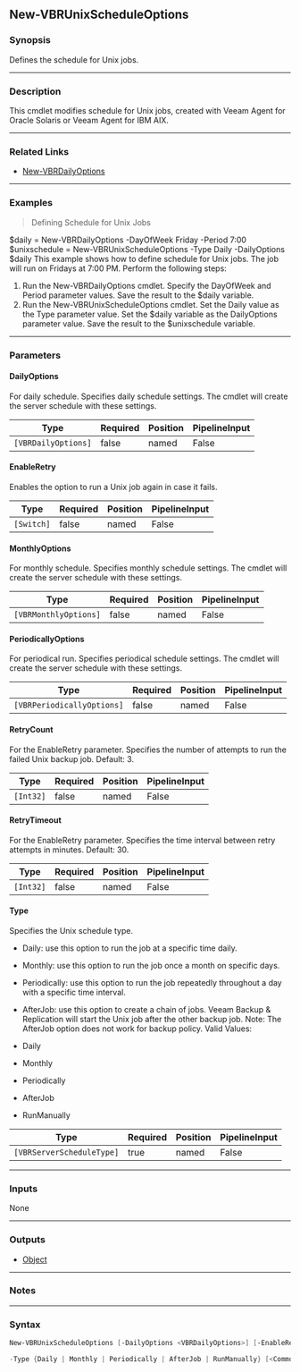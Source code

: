 New-VBRUnixScheduleOptions
--------------------------

### Synopsis
Defines the schedule for Unix jobs.

---

### Description

This cmdlet modifies schedule for Unix jobs, created with Veeam Agent for Oracle Solaris or Veeam Agent for IBM AIX.

---

### Related Links
* [New-VBRDailyOptions](New-VBRDailyOptions)

---

### Examples
> Defining Schedule for Unix Jobs

$daily = New-VBRDailyOptions -DayOfWeek Friday -Period 7:00
$unixschedule = New-VBRUnixScheduleOptions -Type Daily -DailyOptions $daily
This example shows how to define schedule for Unix jobs. The job will run on Fridays at 7:00 PM.
Perform the following steps:
1. Run the New-VBRDailyOptions cmdlet. Specify the DayOfWeek and Period parameter values. Save the result to the $daily variable.
2. Run the New-VBRUnixScheduleOptions cmdlet. Set the Daily value as the Type parameter value. Set the $daily variable as the DailyOptions parameter value. Save the result to the $unixschedule variable.

---

### Parameters
#### **DailyOptions**
For daily schedule.
Specifies daily schedule settings. The cmdlet will create the server schedule with these settings.

|Type               |Required|Position|PipelineInput|
|-------------------|--------|--------|-------------|
|`[VBRDailyOptions]`|false   |named   |False        |

#### **EnableRetry**
Enables the option to run a Unix job again in case it fails.

|Type      |Required|Position|PipelineInput|
|----------|--------|--------|-------------|
|`[Switch]`|false   |named   |False        |

#### **MonthlyOptions**
For monthly schedule.
Specifies monthly schedule settings. The cmdlet will create the server schedule with these settings.

|Type                 |Required|Position|PipelineInput|
|---------------------|--------|--------|-------------|
|`[VBRMonthlyOptions]`|false   |named   |False        |

#### **PeriodicallyOptions**
For periodical run.
Specifies periodical schedule settings. The cmdlet will create the server schedule with these settings.

|Type                      |Required|Position|PipelineInput|
|--------------------------|--------|--------|-------------|
|`[VBRPeriodicallyOptions]`|false   |named   |False        |

#### **RetryCount**
For the EnableRetry parameter.
Specifies the number of attempts to run the failed Unix backup job.
Default: 3.

|Type     |Required|Position|PipelineInput|
|---------|--------|--------|-------------|
|`[Int32]`|false   |named   |False        |

#### **RetryTimeout**
For the EnableRetry parameter.
Specifies the time interval between retry attempts in minutes.
Default: 30.

|Type     |Required|Position|PipelineInput|
|---------|--------|--------|-------------|
|`[Int32]`|false   |named   |False        |

#### **Type**
Specifies the Unix schedule type.
* Daily: use this option to run the job at a specific time daily.
* Monthly: use this option to run the job once a month on specific days.
* Periodically: use this option to run the job repeatedly throughout a day with a specific time interval.
* AfterJob: use this option to create a chain of jobs. Veeam Backup & Replication will start the Unix job after the other backup job.
Note: The AfterJob option does not work for backup policy.
Valid Values:

* Daily
* Monthly
* Periodically
* AfterJob
* RunManually

|Type                     |Required|Position|PipelineInput|
|-------------------------|--------|--------|-------------|
|`[VBRServerScheduleType]`|true    |named   |False        |

---

### Inputs
None

---

### Outputs
* [Object](https://learn.microsoft.com/en-us/dotnet/api/System.Object)

---

### Notes

---

### Syntax
```PowerShell
New-VBRUnixScheduleOptions [-DailyOptions <VBRDailyOptions>] [-EnableRetry] [-MonthlyOptions <VBRMonthlyOptions>] [-PeriodicallyOptions <VBRPeriodicallyOptions>] [-RetryCount <Int32>] [-RetryTimeout <Int32>] 
```
```PowerShell
-Type {Daily | Monthly | Periodically | AfterJob | RunManually} [<CommonParameters>]
```
